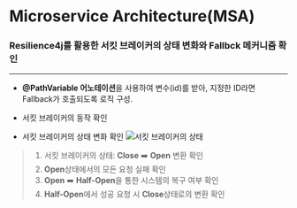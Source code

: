 # Microservice Architecture(MSA)
### Resilience4j를 활용한 서킷 브레이커의 상태 변화와 Fallbck 메커니즘 확인

----

- **@PathVariable 어노테이션**을 사용하여 변수(id)를 받아, 지정한 ID라면 Fallback가 호출되도록 로직 구성.


- 서킷 브레이커의 동작 확인


- 서킷 브레이커의 상태 변화 확인
![서킷 브레이커의 상태](https://github.com/user-attachments/assets/7deb97a4-595d-458e-9c19-503fdeee328e)
> 1. 서킷 브레이커의 상태: **Close** ➡️ **Open** 변환 확인
> 2. **Open**상태에서의 모든 요청 실패 확인
> 3. **Open** ➡️ **Half-Open**을 통한 시스템의 복구 여부 확인
> 4. **Half-Open**에서 성공 요청 시 **Close**상태로의 변환 확인



